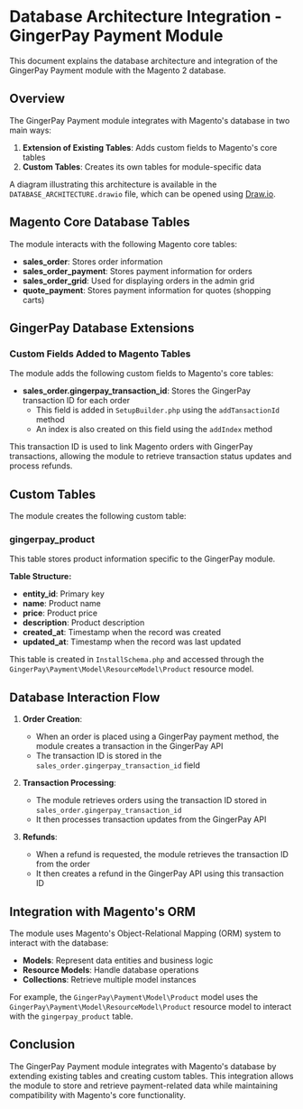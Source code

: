 # Database Architecture Integration - GingerPay Payment Module

This document explains the database architecture and integration of the GingerPay Payment module with the Magento 2 database.

## Overview

The GingerPay Payment module integrates with Magento's database in two main ways:

1. **Extension of Existing Tables**: Adds custom fields to Magento's core tables
2. **Custom Tables**: Creates its own tables for module-specific data

A diagram illustrating this architecture is available in the `DATABASE_ARCHITECTURE.drawio` file, which can be opened using [Draw.io](https://app.diagrams.net/).

## Magento Core Database Tables

The module interacts with the following Magento core tables:

- **sales_order**: Stores order information
- **sales_order_payment**: Stores payment information for orders
- **sales_order_grid**: Used for displaying orders in the admin grid
- **quote_payment**: Stores payment information for quotes (shopping carts)

## GingerPay Database Extensions

### Custom Fields Added to Magento Tables

The module adds the following custom fields to Magento's core tables:

- **sales_order.gingerpay_transaction_id**: Stores the GingerPay transaction ID for each order
  - This field is added in `SetupBuilder.php` using the `addTansactionId` method
  - An index is also created on this field using the `addIndex` method

This transaction ID is used to link Magento orders with GingerPay transactions, allowing the module to retrieve transaction status updates and process refunds.

## Custom Tables

The module creates the following custom table:

### gingerpay_product

This table stores product information specific to the GingerPay module.

**Table Structure:**
- **entity_id**: Primary key
- **name**: Product name
- **price**: Product price
- **description**: Product description
- **created_at**: Timestamp when the record was created
- **updated_at**: Timestamp when the record was last updated

This table is created in `InstallSchema.php` and accessed through the `GingerPay\Payment\Model\ResourceModel\Product` resource model.

## Database Interaction Flow

1. **Order Creation**:
   - When an order is placed using a GingerPay payment method, the module creates a transaction in the GingerPay API
   - The transaction ID is stored in the `sales_order.gingerpay_transaction_id` field

2. **Transaction Processing**:
   - The module retrieves orders using the transaction ID stored in `sales_order.gingerpay_transaction_id`
   - It then processes transaction updates from the GingerPay API

3. **Refunds**:
   - When a refund is requested, the module retrieves the transaction ID from the order
   - It then creates a refund in the GingerPay API using this transaction ID

## Integration with Magento's ORM

The module uses Magento's Object-Relational Mapping (ORM) system to interact with the database:

- **Models**: Represent data entities and business logic
- **Resource Models**: Handle database operations
- **Collections**: Retrieve multiple model instances

For example, the `GingerPay\Payment\Model\Product` model uses the `GingerPay\Payment\Model\ResourceModel\Product` resource model to interact with the `gingerpay_product` table.

## Conclusion

The GingerPay Payment module integrates with Magento's database by extending existing tables and creating custom tables. This integration allows the module to store and retrieve payment-related data while maintaining compatibility with Magento's core functionality.